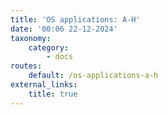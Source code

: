 ```yaml
---
title: 'OS applications: A-H'
date: '00:06 22-12-2024'
taxonomy:
    category:
        - docs
routes:
    default: /os-applications-a-h
external_links:
    title: true
---
```


